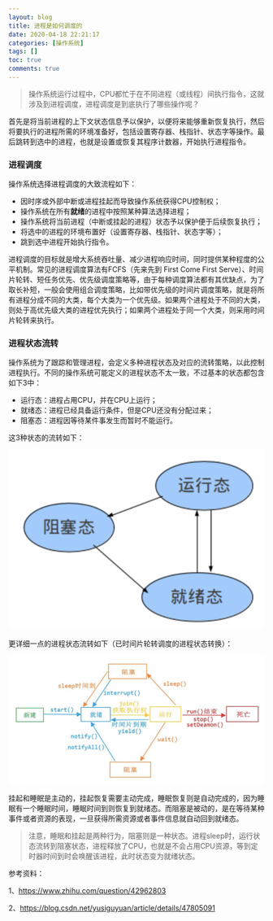 ```yaml
---
layout: blog
title: 进程是如何调度的
date: 2020-04-18 22:21:17
categories: [操作系统]
tags: []
toc: true
comments: true
---
```


> 操作系统运行过程中，CPU都忙于在不同进程（或线程）间执行指令，这就涉及到进程调度，进程调度是到底执行了哪些操作呢？

首先是将当前进程的上下文状态信息予以保护，以便将来能够重新恢复执行，然后将要执行的进程所需的环境准备好，包括设置寄存器、栈指针、状态字等操作。最后跳转到选中的进程，也就是设置或恢复其程序计数器，开始执行进程指令。

### 进程调度

操作系统选择进程调度的大致流程如下：

- 因时序或外部中断或进程挂起而导致操作系统获得CPU控制权；
- 操作系统在所有**就绪**的进程中按照某种算法选择进程；
- 操作系统将当前进程（中断或挂起的进程）状态予以保护便于后续恢复执行；
- 将选中的进程的环境布置好（设置寄存器、栈指针、状态字等）；
- 跳到选中进程开始执行指令。

进程调度的目标就是增大系统吞吐量、减少进程响应时间，同时提供某种程度的公平机制。常见的进程调度算法有FCFS（先来先到 First Come First Serve）、时间片轮转、短任务优先、优先级调度策略等，由于每种调度算法都有其优缺点，为了取长补短，一般会使用组合调度策略，比如带优先级的时间片调度策略，就是将所有进程分成不同的大类，每个大类为一个优先级。如果两个进程处于不同的大类，则处于高优先级大类的进程优先执行；如果两个进程处于同一个大类，则采用时间片轮转来执行。

### 进程状态流转

操作系统为了跟踪和管理进程，会定义多种进程状态及对应的流转策略，以此控制进程执行。不同的操作系统可能定义的进程状态不太一致，不过基本的状态都包含如下3中：

- 运行态：进程占用CPU，并在CPU上运行；
- 就绪态：进程已经具备运行条件，但是CPU还没有分配过来；
- 阻塞态：进程因等待某件事发生而暂时不能运行。

这3种状态的流转如下：

![image-20200418223743294](_image/进程是如何调度的/image-20200418223743294.png)

更详细一点的进程状态流转如下（已时间片轮转调度的进程状态转换）：

![image-20200418224030003](_image/进程是如何调度的/image-20200418224030003.png)

挂起和睡眠是主动的，挂起恢复需要主动完成，睡眠恢复则是自动完成的，因为睡眠有一个睡眠时间，睡眠时间到则恢复到就绪态。而阻塞是被动的，是在等待某种事件或者资源的表现，一旦获得所需资源或者事件信息就自动回到就绪态。

> 注意，睡眠和挂起是两种行为，阻塞则是一种状态。进程sleep时，运行状态流转到阻塞状态，进程释放了CPU，也就是不会占用CPU资源，等到定时器时间到时会唤醒该进程，此时状态变为就绪状态。

参考资料：

1、https://www.zhihu.com/question/42962803

2、https://blog.csdn.net/yusiguyuan/article/details/47805091